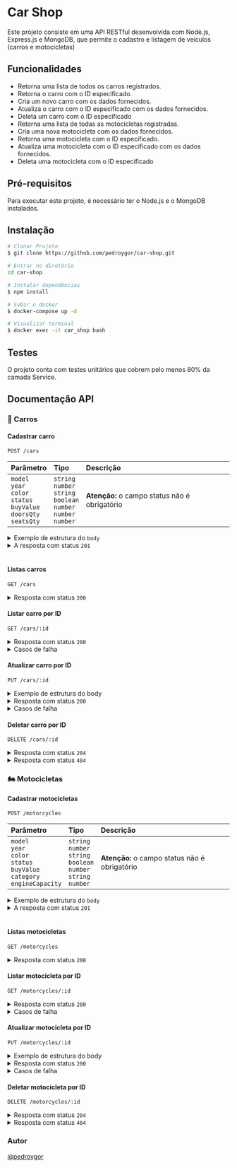 # Car Shop

Este projeto consiste em uma API RESTful desenvolvida com Node.js, Express.js e MongoDB, que permite o cadastro e listagem de veículos (carros e motocicletas)

## Funcionalidades

- Retorna uma lista de todos os carros registrados.
- Retorna o carro com o ID especificado.
- Cria um novo carro com os dados fornecidos.
- Atualiza o carro com o ID especificado com os dados fornecidos.
- Deleta um carro com o ID especificado
- Retorna uma lista de todas as motocicletas registradas.
- Cria uma nova motocicleta com os dados fornecidos.
- Retorna uma motocicleta com o ID especificado.
- Atualiza uma motocicleta com o ID especificado com os dados fornecidos.
- Deleta uma motocicleta com o ID especificado

## Pré-requisitos

Para executar este projeto, é necessário ter o Node.js e o MongoDB instalados.

## Instalação

```bash
# Clonar Projeto
$ git clone https://github.com/pedroygor/car-shop.git

# Entrar no diretório
cd car-shop

# Instalar dependências
$ npm install

# Subir o docker
$ docker-compose up -d

# Visualizar terminal
$ docker exec -it car_shop bash 
```

## Testes

O projeto conta com testes unitários que cobrem pelo menos 80% da camada Service.

## Documentação API

### :car: Carros

#### Cadastrar carro

```http
POST /cars
```

| Parâmetro            | Tipo                    | Descrição                              |
| :------------------- | :---------------------- | :------------------------------------- |
| `model` </br> `year` </br> `color` </br> `status` </br> `buyValue` </br> `doorsQty` </br> `seatsQty` | `string` </br> `number` </br> `string` </br> `boolean` </br> `number` </br> `number` </br> `number`  | **Atenção:** o campo status não é obrigatório |

<details>
  <summary>Exemplo de estrutura do <code>body</code> </summary>

```json
{
  "model": "Marea",
  "year": 2002,
  "color": "Black",
  "status": true,
  "buyValue": 15.990,
  "doorsQty": 4,
  "seatsQty": 5
}
```

</details>

<details>
  <summary>A resposta com status <code>201</code></summary>

```json
  {
    "id": "6348513f34c397abcad040b2",
    "model": "Marea",
    "year": 2002,
    "color": "Black",
    "status": true,
    "buyValue": 15.990,
    "doorsQty": 4,
    "seatsQty": 5
  }
```

</details>
</br>

#### Listas carros

```http
GET /cars
```

<details>
<summary>Resposta com status <code>200</code></summary>

```json
  [
    {
      "id": "634852326b35b59438fbea2f",
      "model": "Marea",
      "year": 2002,
      "color": "Black",
      "status": true,
      "buyValue": 15.99,
      "doorsQty": 4,
      "seatsQty": 5
    },
    {
      "id": "634852326b35b59438fbea31",
      "model": "Tempra",
      "year": 1995,
      "color": "Black",
      "buyValue": 39,
      "doorsQty": 2,
      "seatsQty": 5
    }
  ]
```

</details>

#### Listar carro por ID

```http
GET /cars/:id
```

<details>

  <summary>Resposta com status <code>200</code></summary>

  ```json
    {
    "id": "634852326b35b59438fbea2f",
    "model": "Marea",
    "year": 2002,
    "color": "Black",
    "status": true,
    "buyValue": 15.99,
    "doorsQty": 4,
    "seatsQty": 5
  }
  ```

</details>

<details>

<summary>Casos de falha</summary>

- Ao tentar passar um ID inexistente no banco de dados - Status Code `404`

```json
{ "message": "Car not found" }
```

- Ao passar um ID inválido - Status Code `422`

```json
{ "message": "Invalid mongo id" }
```

</details>

#### Atualizar carro por ID

```http
PUT /cars/:id
```

<details>
  <summary>Exemplo de estrutura do body</summary>

```json
{
  "model": "Marea",
  "year": 1992,
  "color": "Red",
  "status": true,
  "buyValue": 12.000,
  "doorsQty": 2,
  "seatsQty": 5
}
```

</details>

<details>
  <summary>Resposta com status <code>200</code> </summary>

```json
{
  "id": "634852326b35b59438fbea2f",
  "model": "Marea",
  "year": 1992,
  "color": "Red",
  "status": true,
  "buyValue": 12.000,
  "doorsQty": 2,
  "seatsQty": 5
}
```

</details>

<details>
<summary>Casos de falha</summary>

- Ao tentar passar um ID inexistente no banco de dados - Status Code `404`

```json
{ "message": "Car not found" }
```

- Ao passar um ID inválido - Status Code `422`

```json
{ "message": "Invalid mongo id" }
```

</details>

#### Deletar carro por ID

```http
DELETE /cars/:id
```

<details>
  <summary>Resposta com status <code>204</code></summary>

  ```json
  {}
  ```

</details>

<details>
  <summary>Resposta com status <code>404</code></summary>

  ```json
  {
    "message": "Car not found"
  }
  ```
</details>

### :motorcycle: Motocicletas

#### Cadastrar motocicletas

```http
POST /motorcycles
```

| Parâmetro            | Tipo                    | Descrição                              |
| :------------------- | :---------------------- | :------------------------------------- |
| `model` </br> `year` </br> `color` </br> `status` </br> `buyValue` </br> `category` </br> `engineCapacity` | `string` </br> `number` </br> `string` </br> `boolean` </br> `number` </br> `string` </br> `number`  | **Atenção:** o campo status não é obrigatório |

<details>
  <summary>Exemplo de estrutura do <code>body</code> </summary>

```json
{
  "model": "Honda Cb 600f Hornet",
  "year": 2005,
  "color": "Yellow",
  "status": true,
  "buyValue": 30.000,
  "category": "Street",
  "engineCapacity": 600
}
```

</details>

<details>
  <summary>A resposta com status <code>201</code></summary>

```json
{
  "id": "6348513f34c397abcad040b2",
  "model": "Honda Cb 600f Hornet",
  "year": 2005,
  "color": "Yellow",
  "status": true,
  "buyValue": 30.000,
  "category": "Street",
  "engineCapacity": 600
}
```

</details>
</br>

#### Listas motocicletas

```http
GET /motorcycles
```

<details>
<summary>Resposta com status <code>200</code></summary>

```json
[
  {
    "id": "634852326b35b59438fbea2f",
    "model": "Honda Cb 600f Hornet",
    "year": 2005,
    "color": "Yellow",
    "status": true,
    "buyValue": 30.000,
    "category": "Street",
    "engineCapacity": 600
  },
  {
    "id": "634852326b35b59438fbea31",
    "model": "Honda Cbr 1000rr",
    "year": 2011,
    "color": "Orange",
    "status": true,
    "buyValue": 59.900,
    "category": "Street",
    "engineCapacity": 1000
  }
]
```

</details>

#### Listar motocicleta por ID

```http
GET /motorcycles/:id
```

<details>

  <summary>Resposta com status <code>200</code></summary>

 ```json
 {
   "id": "634852326b35b59438fbea31",
   "model": "Honda Cbr 1000rr",
   "year": 2011,
   "color": "Orange",
   "status": true,
   "buyValue": 59.900,
   "category": "Street",
   "engineCapacity": 1000
 }
```

</details>

<details>

<summary>Casos de falha</summary>

- Ao tentar passar um ID inexistente no banco de dados - Status Code `404`

```json
{ "message": "Motorcycle not found" }
```

- Ao passar um ID inválido - Status Code `422`

```json
{ "message": "Invalid mongo id" }
```

</details>

#### Atualizar motocicleta por ID

```http
PUT /motorcycles/:id
```

<details>
  <summary>Exemplo de estrutura do body</summary>

```json
{
  "model": "Honda Cb 600f Hornet",
  "year": 2014,
  "color": "Red",
  "status": true,
  "buyValue": 45.000,
  "category": "Street",
  "engineCapacity": 600
}
```

</details>

<details>
  <summary>Resposta com status <code>200</code> </summary>

```json
{
  "id": "634852326b35b59438fbea2f",
  "model": "Honda Cb 600f Hornet",
  "year": 2014,
  "color": "Red",
  "status": true,
  "buyValue": 45.000,
  "category": "Street",
  "engineCapacity": 600
}
```

</details>

<details>
<summary>Casos de falha</summary>

- Ao tentar passar um ID inexistente no banco de dados - Status Code `404`

```json
{ "message": "Motorcycle not found" }
```

- Ao passar um ID inválido - Status Code `422`

```json
{ "message": "Invalid mongo id" }
```

</details>

#### Deletar motocicleta por ID

```http
DELETE /motorcycles/:id
```

<details>
  <summary>Resposta com status <code>204</code></summary>

  ```json
  {}
  ```

</details>

<details>
  <summary>Resposta com status <code>404</code></summary>

  ```json
  {
    "message": "Motorcycle not found"
  }
  ```
</details>

### Autor

[@pedroygor](https://github.com/pedroygor)